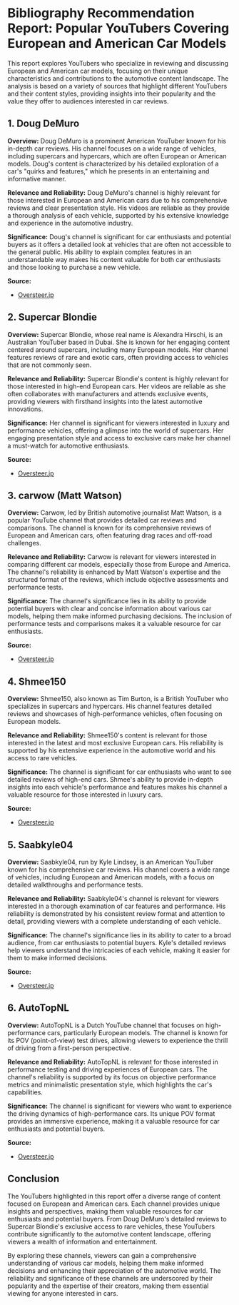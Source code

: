 # Bibliography Recommendation Report: Popular YouTubers Covering European and American Car Models

This report explores YouTubers who specialize in reviewing and discussing European and American car models, focusing on their unique characteristics and contributions to the automotive content landscape. The analysis is based on a variety of sources that highlight different YouTubers and their content styles, providing insights into their popularity and the value they offer to audiences interested in car reviews.

## 1. Doug DeMuro

**Overview:**
Doug DeMuro is a prominent American YouTuber known for his in-depth car reviews. His channel focuses on a wide range of vehicles, including supercars and hypercars, which are often European or American models. Doug's content is characterized by his detailed exploration of a car's "quirks and features," which he presents in an entertaining and informative manner.

**Relevance and Reliability:**
Doug DeMuro's channel is highly relevant for those interested in European and American cars due to his comprehensive reviews and clear presentation style. His videos are reliable as they provide a thorough analysis of each vehicle, supported by his extensive knowledge and experience in the automotive industry.

**Significance:**
Doug's channel is significant for car enthusiasts and potential buyers as it offers a detailed look at vehicles that are often not accessible to the general public. His ability to explain complex features in an understandable way makes his content valuable for both car enthusiasts and those looking to purchase a new vehicle.

**Source:**
- [Oversteer.jp](https://oversteer.jp/english_car_youtuber/)

## 2. Supercar Blondie

**Overview:**
Supercar Blondie, whose real name is Alexandra Hirschi, is an Australian YouTuber based in Dubai. She is known for her engaging content centered around supercars, including many European models. Her channel features reviews of rare and exotic cars, often providing access to vehicles that are not commonly seen.

**Relevance and Reliability:**
Supercar Blondie's content is highly relevant for those interested in high-end European cars. Her videos are reliable as she often collaborates with manufacturers and attends exclusive events, providing viewers with firsthand insights into the latest automotive innovations.

**Significance:**
Her channel is significant for viewers interested in luxury and performance vehicles, offering a glimpse into the world of supercars. Her engaging presentation style and access to exclusive cars make her channel a must-watch for automotive enthusiasts.

**Source:**
- [Oversteer.jp](https://oversteer.jp/english_car_youtuber/)

## 3. carwow (Matt Watson)

**Overview:**
Carwow, led by British automotive journalist Matt Watson, is a popular YouTube channel that provides detailed car reviews and comparisons. The channel is known for its comprehensive reviews of European and American cars, often featuring drag races and off-road challenges.

**Relevance and Reliability:**
Carwow is relevant for viewers interested in comparing different car models, especially those from Europe and America. The channel's reliability is enhanced by Matt Watson's expertise and the structured format of the reviews, which include objective assessments and performance tests.

**Significance:**
The channel's significance lies in its ability to provide potential buyers with clear and concise information about various car models, helping them make informed purchasing decisions. The inclusion of performance tests and comparisons makes it a valuable resource for car enthusiasts.

**Source:**
- [Oversteer.jp](https://oversteer.jp/english_car_youtuber/)

## 4. Shmee150

**Overview:**
Shmee150, also known as Tim Burton, is a British YouTuber who specializes in supercars and hypercars. His channel features detailed reviews and showcases of high-performance vehicles, often focusing on European models.

**Relevance and Reliability:**
Shmee150's content is relevant for those interested in the latest and most exclusive European cars. His reliability is supported by his extensive experience in the automotive world and his access to rare vehicles.

**Significance:**
The channel is significant for car enthusiasts who want to see detailed reviews of high-end cars. Shmee's ability to provide in-depth insights into each vehicle's performance and features makes his channel a valuable resource for those interested in luxury cars.

**Source:**
- [Oversteer.jp](https://oversteer.jp/english_car_youtuber/)

## 5. Saabkyle04

**Overview:**
Saabkyle04, run by Kyle Lindsey, is an American YouTuber known for his comprehensive car reviews. His channel covers a wide range of vehicles, including European and American models, with a focus on detailed walkthroughs and performance tests.

**Relevance and Reliability:**
Saabkyle04's channel is relevant for viewers interested in a thorough examination of car features and performance. His reliability is demonstrated by his consistent review format and attention to detail, providing viewers with a complete understanding of each vehicle.

**Significance:**
The channel's significance lies in its ability to cater to a broad audience, from car enthusiasts to potential buyers. Kyle's detailed reviews help viewers understand the intricacies of each vehicle, making it easier for them to make informed decisions.

**Source:**
- [Oversteer.jp](https://oversteer.jp/english_car_youtuber/)

## 6. AutoTopNL

**Overview:**
AutoTopNL is a Dutch YouTube channel that focuses on high-performance cars, particularly European models. The channel is known for its POV (point-of-view) test drives, allowing viewers to experience the thrill of driving from a first-person perspective.

**Relevance and Reliability:**
AutoTopNL is relevant for those interested in performance testing and driving experiences of European cars. The channel's reliability is supported by its focus on objective performance metrics and minimalistic presentation style, which highlights the car's capabilities.

**Significance:**
The channel is significant for viewers who want to experience the driving dynamics of high-performance cars. Its unique POV format provides an immersive experience, making it a valuable resource for car enthusiasts and potential buyers.

**Source:**
- [Oversteer.jp](https://oversteer.jp/english_car_youtuber/)

## Conclusion

The YouTubers highlighted in this report offer a diverse range of content focused on European and American cars. Each channel provides unique insights and perspectives, making them valuable resources for car enthusiasts and potential buyers. From Doug DeMuro's detailed reviews to Supercar Blondie's exclusive access to rare vehicles, these YouTubers contribute significantly to the automotive content landscape, offering viewers a wealth of information and entertainment.

By exploring these channels, viewers can gain a comprehensive understanding of various car models, helping them make informed decisions and enhancing their appreciation of the automotive world. The reliability and significance of these channels are underscored by their popularity and the expertise of their creators, making them essential viewing for anyone interested in cars.